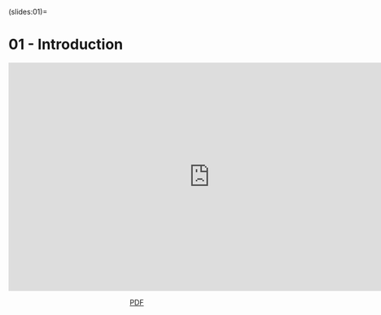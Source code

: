 (slides:01)=
# 01 - Introduction

<iframe src="https://slides.com/aalexmmaldonado/biosc-1630-2023-fall-01/embed?style=light&byline=hidden&share=hidden" width="790" height="450" title="01-introduction" scrolling="no" frameborder="0" webkitallowfullscreen mozallowfullscreen allowfullscreen></iframe>

<p style="text-align: center;">
    <object hspace="50">
        <a href="pdfs/biosc-1630-2023-fall-01.pdf" target="_blank">PDF</a>
    </object>
</p>
